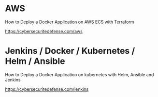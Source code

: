 # AWS
How to Deploy a Docker Application on AWS ECS with Terraform

https://cybersecuritedefense.com/aws

# Jenkins / Docker / Kubernetes / Helm / Ansible
How to Deploy a Docker Application on kubernetes with Helm, Ansible and Jenkins

https://cybersecuritedefense.com/jenkins
